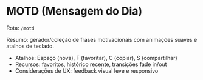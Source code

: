 # MOTD (Mensagem do Dia)

Rota: `/motd`

Resumo: gerador/coleção de frases motivacionais com animações suaves e atalhos de teclado.

- Atalhos: Espaço (nova), F (favoritar), C (copiar), S (compartilhar)
- Recursos: favoritos, histórico recente, transições fade in/out
- Considerações de UX: feedback visual leve e responsivo

